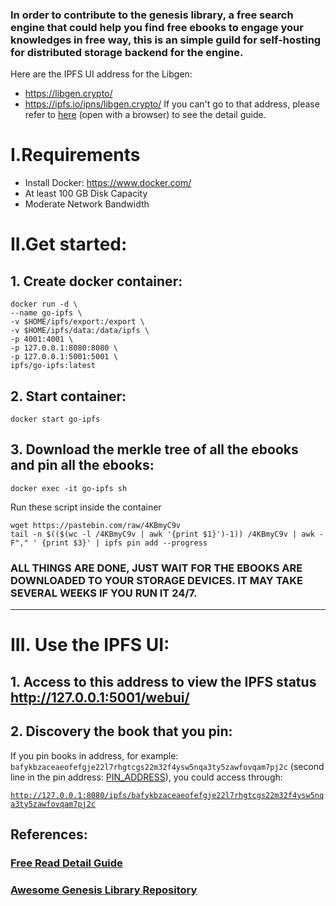### In order to contribute to the genesis library, a free search engine that could help you find free ebooks to engage your knowledges in free way, this is an simple guild for self-hosting for distributed storage backend for the engine.

Here are the IPFS UI address for the Libgen:

- https://libgen.crypto/
- https://ipfs.io/ipns/libgen.crypto/
  If you can't go to that address, please refer to [here](Guide.md) (open with a browser) to see the detail guide.

# I.Requirements

- Install Docker: https://www.docker.com/
- At least 100 GB Disk Capacity
- Moderate Network Bandwidth

# II.Get started:

## 1. Create docker container:

```
docker run -d \
--name go-ipfs \
-v $HOME/ipfs/export:/export \
-v $HOME/ipfs/data:/data/ipfs \
-p 4001:4001 \
-p 127.0.0.1:8080:8080 \
-p 127.0.0.1:5001:5001 \
ipfs/go-ipfs:latest
```

## 2. Start container:

```
docker start go-ipfs
```

## 3. Download the merkle tree of all the ebooks and pin all the ebooks:

```
docker exec -it go-ipfs sh
```

Run these script inside the container

```
wget https://pastebin.com/raw/4KBmyC9v
tail -n $(($(wc -l /4KBmyC9v | awk '{print $1}')-1)) /4KBmyC9v | awk -F"," ' {print $3}' | ipfs pin add --progress
```

### ALL THINGS ARE DONE, JUST WAIT FOR THE EBOOKS ARE DOWNLOADED TO YOUR STORAGE DEVICES. IT MAY TAKE SEVERAL WEEKS IF YOU RUN IT 24/7.

---

# III. Use the IPFS UI:

## 1. Access to this address to view the IPFS status http://127.0.0.1:5001/webui/

## 2. Discovery the book that you pin:

If you pin books in address, for example: `bafykbzaceaeofefgje22l7rhgtcgs22m32f4ysw5nqa3ty5zawfovqam7pj2c` (second line in the pin address: [PIN_ADDRESS](PIN_ADDRESS)), you could access through:

[`http://127.0.0.1:8080/ipfs/bafykbzaceaeofefgje22l7rhgtcgs22m32f4ysw5nqa3ty5zawfovqam7pj2c`](http://127.0.0.1:8080/ipfs/bafykbzaceaeofefgje22l7rhgtcgs22m32f4ysw5nqa3ty5zawfovqam7pj2c)

## References:

### [Free Read Detail Guide](https://freeread.org/ipfs.html)

### [Awesome Genesis Library Repository](https://github.com/freereadorg/awesome-libgen)
